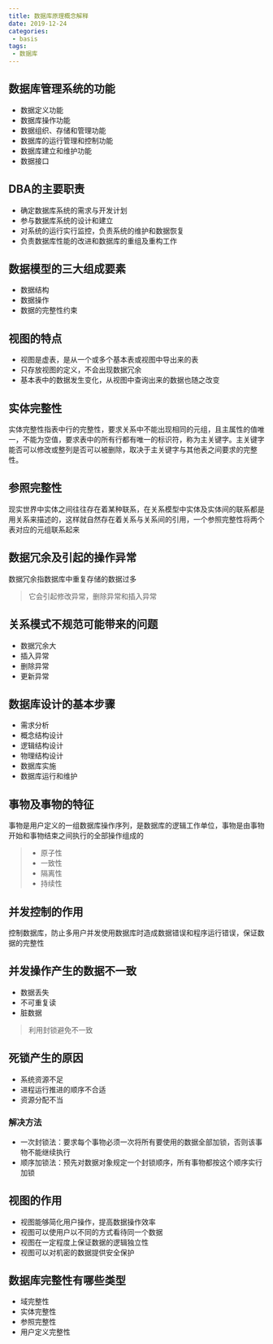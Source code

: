 ```yaml
--- 
title: 数据库原理概念解释
date: 2019-12-24
categories: 
 - basis
tags: 
 - 数据库
---
```



## 数据库管理系统的功能

* 数据定义功能
* 数据库操作功能
* 数据组织、存储和管理功能
* 数据库的运行管理和控制功能
* 数据库建立和维护功能
* 数据接口

## DBA的主要职责

* 确定数据库系统的需求与开发计划
* 参与数据库系统的设计和建立
* 对系统的运行实行监控，负责系统的维护和数据恢复
* 负责数据库性能的改进和数据库的重组及重构工作

## 数据模型的三大组成要素

* 数据结构
* 数据操作
* 数据的完整性约束

## 视图的特点

* 视图是虚表，是从一个或多个基本表或视图中导出来的表
* 只存放视图的定义，不会出现数据冗余
* 基本表中的数据发生变化，从视图中查询出来的数据也随之改变

## 实体完整性

实体完整性指表中行的完整性，要求关系中不能出现相同的元组，且主属性的值唯一，不能为空值，要求表中的所有行都有唯一的标识符，称为主关键字。主关键字能否可以修改或整列是否可以被删除，取决于主关键字与其他表之间要求的完整性。

## 参照完整性

现实世界中实体之间往往存在着某种联系，在关系模型中实体及实体间的联系都是用关系来描述的，这样就自然存在着关系与关系间的引用，一个参照完整性将两个表对应的元组联系起来

## 数据冗余及引起的操作异常

数据冗余指数据库中重复存储的数据过多
> 它会引起修改异常，删除异常和插入异常

## 关系模式不规范可能带来的问题

* 数据冗余大
* 插入异常
* 删除异常
* 更新异常

## 数据库设计的基本步骤

* 需求分析
* 概念结构设计
* 逻辑结构设计
* 物理结构设计
* 数据库实施
* 数据库运行和维护

## 事物及事物的特征

事物是用户定义的一组数据库操作序列，是数据库的逻辑工作单位，事物是由事物开始和事物结束之间执行的全部操作组成的
> * 原子性
> * 一致性
> * 隔离性
> * 持续性

## 并发控制的作用

控制数据库，防止多用户并发使用数据库时造成数据错误和程序运行错误，保证数据的完整性

## 并发操作产生的数据不一致

* 数据丢失
* 不可重复读
* 脏数据
> 利用封锁避免不一致

## 死锁产生的原因

* 系统资源不足
* 进程运行推进的顺序不合适
* 资源分配不当

### 解决方法

* 一次封锁法：要求每个事物必须一次将所有要使用的数据全部加锁，否则该事物不能继续执行
* 顺序加锁法：预先对数据对象规定一个封锁顺序，所有事物都按这个顺序实行加锁

## 视图的作用

* 视图能够简化用户操作，提高数据操作效率
* 视图可以使用户以不同的方式看待同一个数据
* 视图在一定程度上保证数据的逻辑独立性
* 视图可以对机密的数据提供安全保护

## 数据库完整性有哪些类型

* 域完整性
* 实体完整性
* 参照完整性
* 用户定义完整性







